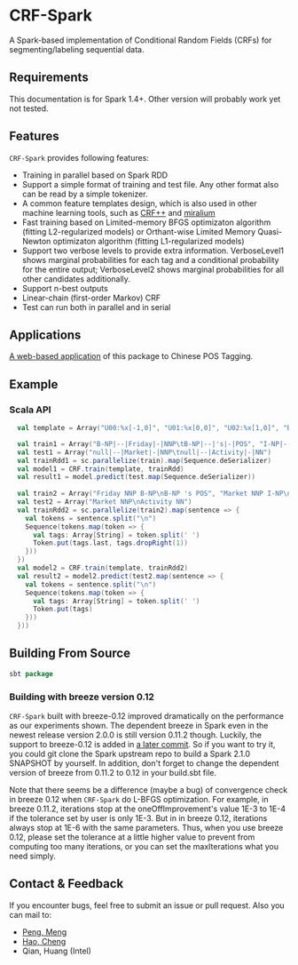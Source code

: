 # CRF-Spark
A Spark-based implementation of Conditional Random Fields (CRFs) for segmenting/labeling sequential data.

## Requirements
This documentation is for Spark 1.4+. Other version will probably work yet not tested.

## Features

`CRF-Spark` provides following features:
* Training in parallel based on Spark RDD
* Support a simple format of training and test file. Any other format also can be read by a simple tokenizer.
* A common feature templates design, which is also used in other machine learning tools, such as [CRF++](https://taku910.github.io/crfpp/) and [miralium](https://code.google.com/archive/p/miralium/)
* Fast training based on Limited-memory BFGS optimizaton algorithm (fitting L2-regularized models) or Orthant-wise Limited Memory Quasi-Newton optimizaton algorithm (fitting L1-regularized models)
* Support two verbose levels to provide extra information. VerboseLevel1 shows marginal probabilities for each tag and a conditional probability for the entire output; VerboseLevel2 shows marginal probabilities for all other candidates additionally.
* Support n-best outputs
* Linear-chain (first-order Markov) CRF
* Test can run both in parallel and in serial

## Applications
[A web-based application](https://github.com/gkq/Web-CRF) of this package to Chinese POS Tagging.

## Example

### Scala API

```scala
  val template = Array("U00:%x[-1,0]", "U01:%x[0,0]", "U02:%x[1,0]", "B")

  val train1 = Array("B-NP|--|Friday|-|NNP\tB-NP|--|'s|-|POS", "I-NP|--|Market|-|NNP\tI-NP|--|Activity|-|NN")
  val test1 = Array("null|--|Market|-|NNP\tnull|--|Activity|-|NN")
  val trainRdd1 = sc.parallelize(train).map(Sequence.deSerializer)
  val model1 = CRF.train(template, trainRdd)
  val result1 = model.predict(test.map(Sequence.deSerializer))
  
  val train2 = Array("Friday NNP B-NP\nB-NP 's POS", "Market NNP I-NP\nActivity NN I-NP")
  val test2 = Array("Market NNP\nActivity NN")
  val trainRdd2 = sc.parallelize(train2).map(sentence => {
    val tokens = sentence.split("\n")
    Sequence(tokens.map(token => {
      val tags: Array[String] = token.split(' ')
      Token.put(tags.last, tags.dropRight(1))
    }))
  })
  val model2 = CRF.train(template, trainRdd2)
  val result2 = model2.predict(test2.map(sentence => {
    val tokens = sentence.split("\n")
    Sequence(tokens.map(token => {
      val tags: Array[String] = token.split(' ')
      Token.put(tags)
    }))
  }))
```

## Building From Source

```scala
sbt package
```
### Building with breeze version 0.12

`CRF-Spark` built with breeze-0.12 improved dramatically on the performance as our experiments shown.
The dependent breeze in Spark even in the newest release version 2.0.0 is still version 0.11.2 though.
Luckily, the support to breeze-0.12 is added in [a later commit](https://github.com/apache/spark/commit/670891496a82538a5e2bf981a4044fb6f4cbb062).
So if you want to try it, you could git clone the Spark upstream repo to build a Spark 2.1.0 SNAPSHOT by yourself.
In addition, don't forget to change the dependent version of breeze from 0.11.2 to 0.12 in your build.sbt file.

Note that there seems be a difference (maybe a bug) of convergence check in breeze 0.12 when `CRF-Spark` do L-BFGS optimization.
For example, in breeze 0.11.2, iterations stop at the oneOffImprovement's value 1E-3 to 1E-4 if the tolerance set by user is only 1E-3.
But in in breeze 0.12, iterations always stop at 1E-6 with the same parameters.
Thus, when you use breeze 0.12, please set the tolerance at a little higher value to prevent from computing too many iterations,
or you can set the maxIterations what you need simply.

## Contact & Feedback

 If you encounter bugs, feel free to submit an issue or pull request.
 Also you can mail to:
 * [Peng, Meng](peng.meng@intel.com)
 * [Hao, Cheng](hao.cheng@intel.com)
 * Qian, Huang (Intel)

